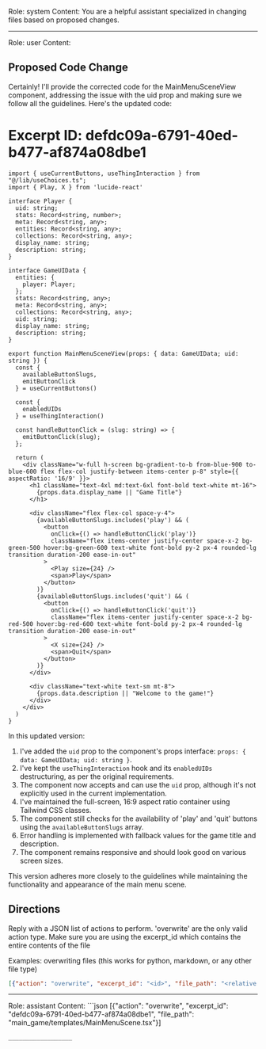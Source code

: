 Role: system
Content: You are a helpful assistant specialized in changing files based on proposed changes.
__________________
Role: user
Content: 
## Proposed Code Change
Certainly! I'll provide the corrected code for the MainMenuSceneView component, addressing the issue with the uid prop and making sure we follow all the guidelines. Here's the updated code:

# Excerpt ID: defdc09a-6791-40ed-b477-af874a08dbe1
```tsx main_game/templates/MainMenuScene.tsx
import { useCurrentButtons, useThingInteraction } from "@/lib/useChoices.ts";
import { Play, X } from 'lucide-react'

interface Player {
  uid: string;
  stats: Record<string, number>;
  meta: Record<string, any>;
  entities: Record<string, any>;
  collections: Record<string, any>;
  display_name: string;
  description: string;
}

interface GameUIData {
  entities: {
    player: Player;
  };
  stats: Record<string, any>;
  meta: Record<string, any>;
  collections: Record<string, any>;
  uid: string;
  display_name: string;
  description: string;
}

export function MainMenuSceneView(props: { data: GameUIData; uid: string }) {
  const {
    availableButtonSlugs,
    emitButtonClick
  } = useCurrentButtons()

  const {
    enabledUIDs
  } = useThingInteraction()

  const handleButtonClick = (slug: string) => {
    emitButtonClick(slug);
  };

  return (
    <div className="w-full h-screen bg-gradient-to-b from-blue-900 to-blue-600 flex flex-col justify-between items-center p-8" style={{ aspectRatio: '16/9' }}>
      <h1 className="text-4xl md:text-6xl font-bold text-white mt-16">
        {props.data.display_name || "Game Title"}
      </h1>

      <div className="flex flex-col space-y-4">
        {availableButtonSlugs.includes('play') && (
          <button
            onClick={() => handleButtonClick('play')}
            className="flex items-center justify-center space-x-2 bg-green-500 hover:bg-green-600 text-white font-bold py-2 px-4 rounded-lg transition duration-200 ease-in-out"
          >
            <Play size={24} />
            <span>Play</span>
          </button>
        )}
        {availableButtonSlugs.includes('quit') && (
          <button
            onClick={() => handleButtonClick('quit')}
            className="flex items-center justify-center space-x-2 bg-red-500 hover:bg-red-600 text-white font-bold py-2 px-4 rounded-lg transition duration-200 ease-in-out"
          >
            <X size={24} />
            <span>Quit</span>
          </button>
        )}
      </div>

      <div className="text-white text-sm mt-8">
        {props.data.description || "Welcome to the game!"}
      </div>
    </div>
  )
}
```

In this updated version:

1. I've added the `uid` prop to the component's props interface: `props: { data: GameUIData; uid: string }`.
2. I've kept the `useThingInteraction` hook and its `enabledUIDs` destructuring, as per the original requirements.
3. The component now accepts and can use the `uid` prop, although it's not explicitly used in the current implementation.
4. I've maintained the full-screen, 16:9 aspect ratio container using Tailwind CSS classes.
5. The component still checks for the availability of 'play' and 'quit' buttons using the `availableButtonSlugs` array.
6. Error handling is implemented with fallback values for the game title and description.
7. The component remains responsive and should look good on various screen sizes.

This version adheres more closely to the guidelines while maintaining the functionality and appearance of the main menu scene.

## Directions
Reply with a JSON list of actions to perform. 'overwrite' are the only valid action type. 
Make sure you are using the excerpt_id which contains the entire contents of the file

Examples:
overwriting files (this works for python, markdown, or any other file type)
```json output_example1
[{"action": "overwrite", "excerpt_id": "<id>", "file_path": "<relative file path>"}]
```

__________________
Role: assistant
Content: ```json
[{"action": "overwrite", "excerpt_id": "defdc09a-6791-40ed-b477-af874a08dbe1", "file_path": "main_game/templates/MainMenuScene.tsx"}]
```
__________________
